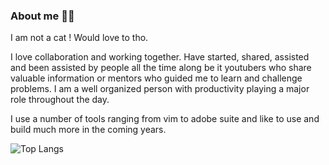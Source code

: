 ### About me 👨‍💻

I am not a cat ! Would love to tho.

I love collaboration and working together. Have started, shared, assisted and been assisted by people all the time along be it youtubers who share valuable information or mentors who guided me to learn and challenge problems. I am a well organized person with productivity playing a major role throughout the day.

I use a number of tools ranging from vim to adobe suite and like to use and build much more in the coming years.

![Top Langs](https://github-readme-stats.vercel.app/api/top-langs/?username=Priyatham-sai-chand&hide=html,Jupyter%20notebook,Java)
